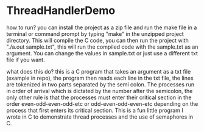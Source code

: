 # ThreadHandlerDemo

how to run? you can install the project as a zip file and run the make file in a terminal or command prompt by typing "make" in the unzipped project directory. This will compile
the C code, you can then run the project with "./a.out sample.txt", this will run the compiled code with the sample.txt as an argument. You can change the values in sample.txt 
or just use a different txt file if you want. 

what does this do? this is a C program that takes an argument as a txt file (example in repo), the program then reads each line in the txt file, the lines are tokenized in 
two parts separated by the semi colon. The processes run in order of arrival which is dictated by the number after the semicolon, the only other rule is that the processes
must enter their critical section in the order even-odd-even-odd-etc or odd-even-odd-even-etc depending on the process that first enters its critical section. This is a fun 
little program I wrote in C to demonstrate thread processes and the use of semaphores in C. 

